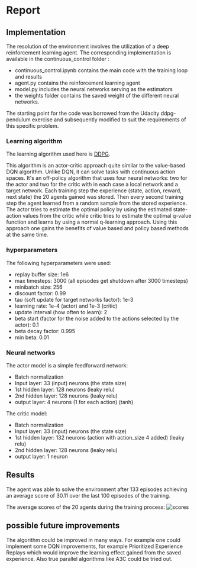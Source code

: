 # Report

## Implementation
The resolution of the environment involves the utilization of a deep reinforcement learning agent.
The corresponding implementation is available in the continuous_control folder :
* continuous_control.ipynb contains the main code with the training loop and results
* agent.py contains the reinforcement learning agent
* model.py includes the neural networks serving as the estimators
* the weights folder contains the saved weight of the different neural networks.

The starting point for the code was borrowed from the Udacity ddpg-pendulum exercise and subsequently modified to suit the requirements of this specific problem.

### Learning algorithm
The learning algorithm used here is [DDPG](https://arxiv.org/abs/1509.02971).

This algorithm is an actor-critic approach quite similar to the value-based DQN algorithm. Unlike DQN, it can solve tasks with continuous action spaces. It's an off-policy algorithm that uses four neural networks: two for the actor and two for the critic with in each case a local network and a target network.
Each training step the experience (state, action, reward, next state) the 20 agents gained was stored.
Then every second training step the agent learned from a random sample from the stored experience. The actor tries to estimate the
optimal policy by using the estimated state-action values from the critic while critic tries to estimate the optimal q-value function
and learns by using a normal q-learning approach. Using this approach one gains the benefits of value based and policy based
methods at the same time.

### hyperparameters
The following hyperparameters were used:
* replay buffer size: 1e6
* max timesteps: 3000 (all episodes get shutdown after 3000 timesteps)
* minibatch size: 256
* discount factor: 0.99
* tau (soft update for target networks factor): 1e-3
* learning rate: 1e-4 (actor) and 1e-3 (critic)
* update interval (how often to learn): 2
* beta start (factor for the noise added to the actions selected by the actor): 0.1
* beta decay factor: 0.995
* min beta: 0.01

### Neural networks
The actor model is a simple feedforward network:
* Batch normalization
* Input layer: 33 (input) neurons (the state size)
* 1st hidden layer: 128 neurons (leaky relu)
* 2nd hidden layer: 128 neurons (leaky relu)
* output layer: 4 neurons (1 for each action) (tanh)

The critic model:
* Batch normalization
* Input layer: 33 (input) neurons (the state size)
* 1st hidden layer: 132 neurons (action with action_size 4 added) (leaky relu)
* 2nd hidden layer: 128 neurons (leaky relu)
* output layer: 1 neuron

## Results
The agent was able to solve the environment after 133 episodes achieving an average score of 30.11 over the last 100 episodes
of the training.

The average scores of the 20 agents during the training process:
![scores](https://user-images.githubusercontent.com/9535190/78456465-2bd03180-76a4-11ea-8cb9-bedcb75827bd.png)

## possible future improvements
The algorithm could be improved in many ways. For example one could implement some DQN improvements, for example Prioritized Experience Replays
which would improve the learning effect gained from the saved experience. Also true parallel algorithms like A3C could be tried out.

